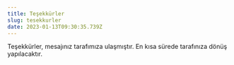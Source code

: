 ```yaml
---
title: Teşekkürler
slug: tesekkurler
date: 2023-01-13T09:30:35.739Z
---
```

Teşekkürler, mesajınız tarafımıza ulaşmıştır. En kısa sürede tarafınıza dönüş yapılacaktır.